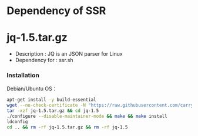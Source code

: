 # Dependency of SSR

jq-1.5.tar.gz
======

- Description : JQ is an JSON parser for Linux
- Dependency for : ssr.sh

### Installation
Debian/Ubuntu OS：
``` bash
apt-get install -y build-essential
wget --no-check-certificate -N "https://raw.githubusercontent.com/carry0987/Linux-Script/master/book_resource/Proxy/SSR/other/jq-1.5.tar.gz"
tar -xzf jq-1.5.tar.gz && cd jq-1.5
./configure --disable-maintainer-mode && make && make install
ldconfig
cd .. && rm -rf jq-1.5.tar.gz && rm -rf jq-1.5
```
